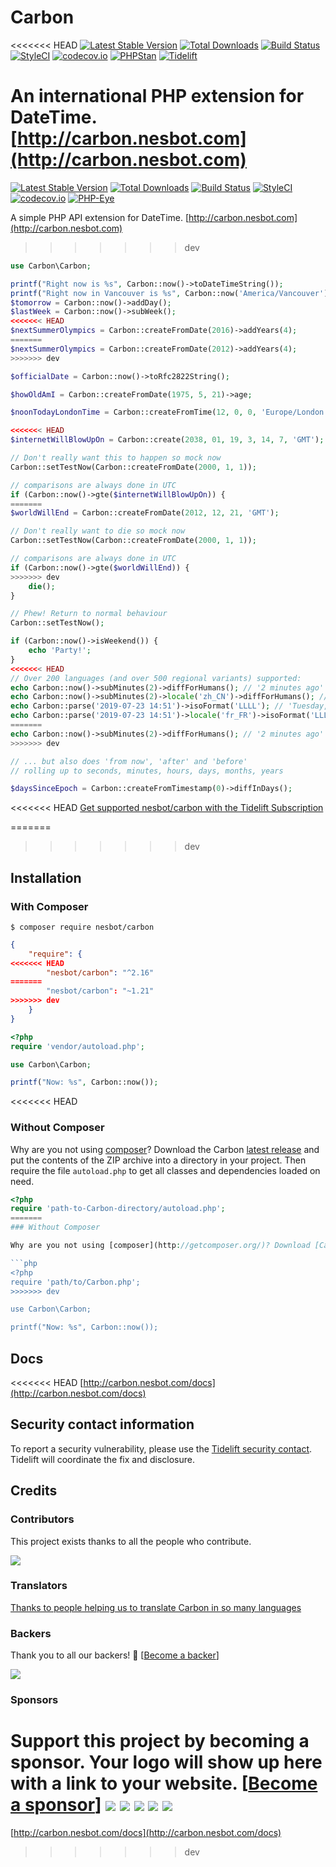# Carbon

<<<<<<< HEAD
[![Latest Stable Version](https://img.shields.io/packagist/v/nesbot/carbon.svg?style=flat-square)](https://packagist.org/packages/nesbot/carbon)
[![Total Downloads](https://img.shields.io/packagist/dt/nesbot/carbon.svg?style=flat-square)](https://packagist.org/packages/nesbot/carbon)
[![Build Status](https://img.shields.io/travis/briannesbitt/Carbon/master.svg?style=flat-square)](https://travis-ci.org/briannesbitt/Carbon)
[![StyleCI](https://styleci.io/repos/5724990/shield?style=flat-square)](https://styleci.io/repos/5724990)
[![codecov.io](https://img.shields.io/codecov/c/github/briannesbitt/Carbon.svg?style=flat-square)](https://codecov.io/github/briannesbitt/Carbon?branch=master)
[![PHPStan](https://img.shields.io/badge/PHPStan-enabled-44CC11.svg?longCache=true&style=flat-square)](https://github.com/phpstan/phpstan)
[![Tidelift](https://tidelift.com/badges/github/briannesbitt/Carbon)](https://tidelift.com/subscription/pkg/packagist-nesbot-carbon?utm_source=packagist-nesbot-carbon&utm_medium=referral&utm_campaign=readme)

An international PHP extension for DateTime. [http://carbon.nesbot.com](http://carbon.nesbot.com)
=======
[![Latest Stable Version](https://poser.pugx.org/nesbot/carbon/v/stable.png)](https://packagist.org/packages/nesbot/carbon)
[![Total Downloads](https://poser.pugx.org/nesbot/carbon/downloads.png)](https://packagist.org/packages/nesbot/carbon)
[![Build Status](https://travis-ci.org/briannesbitt/Carbon.svg?branch=master)](https://travis-ci.org/briannesbitt/Carbon)
[![StyleCI](https://styleci.io/repos/5724990/shield?style=flat)](https://styleci.io/repos/5724990)
[![codecov.io](https://codecov.io/github/briannesbitt/Carbon/coverage.svg?branch=master)](https://codecov.io/github/briannesbitt/Carbon?branch=master)
[![PHP-Eye](https://php-eye.com/badge/nesbot/carbon/tested.svg?style=flat)](https://php-eye.com/package/nesbot/carbon)

A simple PHP API extension for DateTime. [http://carbon.nesbot.com](http://carbon.nesbot.com)
>>>>>>> dev

```php
use Carbon\Carbon;

printf("Right now is %s", Carbon::now()->toDateTimeString());
printf("Right now in Vancouver is %s", Carbon::now('America/Vancouver'));  //implicit __toString()
$tomorrow = Carbon::now()->addDay();
$lastWeek = Carbon::now()->subWeek();
<<<<<<< HEAD
$nextSummerOlympics = Carbon::createFromDate(2016)->addYears(4);
=======
$nextSummerOlympics = Carbon::createFromDate(2012)->addYears(4);
>>>>>>> dev

$officialDate = Carbon::now()->toRfc2822String();

$howOldAmI = Carbon::createFromDate(1975, 5, 21)->age;

$noonTodayLondonTime = Carbon::createFromTime(12, 0, 0, 'Europe/London');

<<<<<<< HEAD
$internetWillBlowUpOn = Carbon::create(2038, 01, 19, 3, 14, 7, 'GMT');

// Don't really want this to happen so mock now
Carbon::setTestNow(Carbon::createFromDate(2000, 1, 1));

// comparisons are always done in UTC
if (Carbon::now()->gte($internetWillBlowUpOn)) {
=======
$worldWillEnd = Carbon::createFromDate(2012, 12, 21, 'GMT');

// Don't really want to die so mock now
Carbon::setTestNow(Carbon::createFromDate(2000, 1, 1));

// comparisons are always done in UTC
if (Carbon::now()->gte($worldWillEnd)) {
>>>>>>> dev
    die();
}

// Phew! Return to normal behaviour
Carbon::setTestNow();

if (Carbon::now()->isWeekend()) {
    echo 'Party!';
}
<<<<<<< HEAD
// Over 200 languages (and over 500 regional variants) supported:
echo Carbon::now()->subMinutes(2)->diffForHumans(); // '2 minutes ago'
echo Carbon::now()->subMinutes(2)->locale('zh_CN')->diffForHumans(); // '2分钟前'
echo Carbon::parse('2019-07-23 14:51')->isoFormat('LLLL'); // 'Tuesday, July 23, 2019 2:51 PM'
echo Carbon::parse('2019-07-23 14:51')->locale('fr_FR')->isoFormat('LLLL'); // 'mardi 23 juillet 2019 14:51'
=======
echo Carbon::now()->subMinutes(2)->diffForHumans(); // '2 minutes ago'
>>>>>>> dev

// ... but also does 'from now', 'after' and 'before'
// rolling up to seconds, minutes, hours, days, months, years

$daysSinceEpoch = Carbon::createFromTimestamp(0)->diffInDays();
```

<<<<<<< HEAD
[Get supported nesbot/carbon with the Tidelift Subscription](https://tidelift.com/subscription/pkg/packagist-nesbot-carbon?utm_source=packagist-nesbot-carbon&utm_medium=referral&utm_campaign=readme)

=======
>>>>>>> dev
## Installation

### With Composer

```
$ composer require nesbot/carbon
```

```json
{
    "require": {
<<<<<<< HEAD
        "nesbot/carbon": "^2.16"
=======
        "nesbot/carbon": "~1.21"
>>>>>>> dev
    }
}
```

```php
<?php
require 'vendor/autoload.php';

use Carbon\Carbon;

printf("Now: %s", Carbon::now());
```

<a name="install-nocomposer"/>
<<<<<<< HEAD

### Without Composer

Why are you not using [composer](http://getcomposer.org/)? Download the Carbon [latest release](https://github.com/briannesbitt/Carbon/releases) and put the contents of the ZIP archive into a directory in your project. Then require the file `autoload.php` to get all classes and dependencies loaded on need.

```php
<?php
require 'path-to-Carbon-directory/autoload.php';
=======
### Without Composer

Why are you not using [composer](http://getcomposer.org/)? Download [Carbon.php](https://github.com/briannesbitt/Carbon/blob/master/src/Carbon/Carbon.php) from the repo and save the file into your project path somewhere.

```php
<?php
require 'path/to/Carbon.php';
>>>>>>> dev

use Carbon\Carbon;

printf("Now: %s", Carbon::now());
```

## Docs

<<<<<<< HEAD
[http://carbon.nesbot.com/docs](http://carbon.nesbot.com/docs)

## Security contact information

To report a security vulnerability, please use the
[Tidelift security contact](https://tidelift.com/security).
Tidelift will coordinate the fix and disclosure.

## Credits

### Contributors

This project exists thanks to all the people who contribute. 

<a href="https://github.com/briannesbitt/Carbon/graphs/contributors" target="_blank"><img src="https://opencollective.com/Carbon/contributors.svg?width=890&button=false" /></a>

### Translators

[Thanks to people helping us to translate Carbon in so many languages](https://carbon.nesbot.com/contribute/translators/)

### Backers

Thank you to all our backers! 🙏 [[Become a backer](https://opencollective.com/Carbon#backer)]

<a href="https://opencollective.com/Carbon#backers" target="_blank"><img src="https://opencollective.com/Carbon/backers.svg?width=890"></a>

### Sponsors

Support this project by becoming a sponsor. Your logo will show up here with a link to your website. [[Become a sponsor](https://opencollective.com/Carbon#sponsor)]
<a href="https://opencollective.com/Carbon/sponsor/0/website" target="_blank"><img src="https://opencollective.com/Carbon/sponsor/0/avatar.svg"></a>
<a href="https://opencollective.com/Carbon/sponsor/1/website" target="_blank"><img src="https://opencollective.com/Carbon/sponsor/1/avatar.svg"></a>
<a href="https://opencollective.com/Carbon/sponsor/2/website" target="_blank"><img src="https://opencollective.com/Carbon/sponsor/2/avatar.svg"></a>
<a href="https://opencollective.com/Carbon/sponsor/3/website" target="_blank"><img src="https://opencollective.com/Carbon/sponsor/3/avatar.svg"></a>
<a href="https://opencollective.com/Carbon/sponsor/4/website" target="_blank"><img src="https://opencollective.com/Carbon/sponsor/4/avatar.svg"></a>
=======
[http://carbon.nesbot.com/docs](http://carbon.nesbot.com/docs)
>>>>>>> dev
